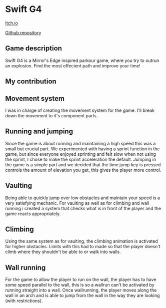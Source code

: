 # Swift G4

[Itch.io](https://yrgo-game-creator.itch.io/swiftg4)

[Github repository](https://github.com/SebbGameCreator/SwiftG4)

## Game description
Swift G4 is a Mirror's Edge inspired parkour game, where you try to outrun an explosion. Find the most effecient path and improve your time!

## My contribution

## Movement system
I was in charge of creating the movement system for the game. I'll break down the movement to it's component parts.

## Running and jumping
Since the game is about running and maintaining a high speed this was a small but crucial part. We experimented with having a sprint function in the game, but since everyone enjoyed sprinting and felt slow when not using the sprint, I chose to make the sprint acceleration the default.
Jumping in the game is a simple part and we decided that the time jump key is pressed controls the amount of elevation you get, this gives the player more control.

## Vaulting
Being able to quickly jump over low obstacles and maintain your speed is a very satisfying mechanic. For vaulting as well as for climbing and wall running i created a system that checks what is in front of the player and the game reacts appropriately. 

## Climbing
Using the same system as for vaulting, the climbing animation is activated for higher obstacles. Limits with this had to made so that the player doesn't climb where they shouldn't be able to or walk into walls.

## Wall running
For the game to allow the player to run on the wall, the player has to have some speed parallel to the wall, this is so a wallrun can't be activated by running straight into a wall. Once wallrunning, the player moves along the wall in an arch and is able to jump from the wall in the way they are looking (with restrictions).

